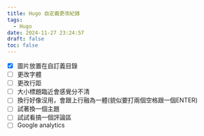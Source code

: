 ```yaml
---
title: Hugo 自定義更改紀錄
tags:
  - Hugo
date: 2024-11-27 23:24:57
draft: false
toc: false
---
```

- [x] 圖片放置在自訂義目錄
- [ ] 更改字體
- [ ] 更改行距
- [ ] 大小標題臨近會感覺分不清
- [ ] 換行好像沒用，會跟上行融為一體(貌似要打兩個空格跟一個ENTER)
- [ ] 試著換一個主題
- [ ] 試試看搞一個評論區
- [ ] Google analytics
